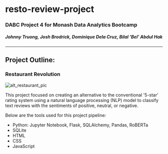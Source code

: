 # resto-review-project
### DABC Project 4 for Monash Data Analytics Bootcamp
##### Johnny Truong, Josh Brodrick, Dominique Dela Cruz, Bilal 'Bel' Abdul Hak
--- 

## Project Outline:

### Restaurant Revolution

![alt_restaurant_pic](https://cdn-icons-png.flaticon.com/512/4719/4719277.png)

This project focused on creating an alternative to the conventional '5-star' rating system using a natural language processing (NLP) model to classify text reviews with the sentiments of positive, neutral, or negative.

Below are the tools used for this project pipeline:

- Python: Jupyter Notebook, Flask, SQLAlchemy, Pandas, RoBERTa
- SQLite
- HTML
- CSS
- JavaScript

